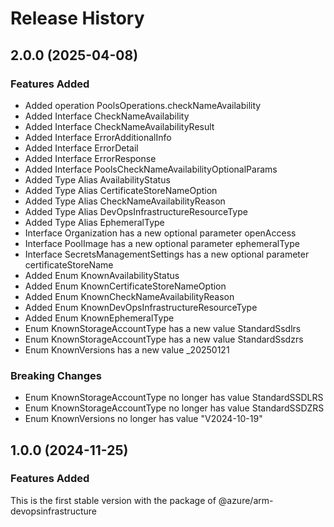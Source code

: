 # Release History
    
## 2.0.0 (2025-04-08)
    
### Features Added

  - Added operation PoolsOperations.checkNameAvailability
  - Added Interface CheckNameAvailability
  - Added Interface CheckNameAvailabilityResult
  - Added Interface ErrorAdditionalInfo
  - Added Interface ErrorDetail
  - Added Interface ErrorResponse
  - Added Interface PoolsCheckNameAvailabilityOptionalParams
  - Added Type Alias AvailabilityStatus
  - Added Type Alias CertificateStoreNameOption
  - Added Type Alias CheckNameAvailabilityReason
  - Added Type Alias DevOpsInfrastructureResourceType
  - Added Type Alias EphemeralType
  - Interface Organization has a new optional parameter openAccess
  - Interface PoolImage has a new optional parameter ephemeralType
  - Interface SecretsManagementSettings has a new optional parameter certificateStoreName
  - Added Enum KnownAvailabilityStatus
  - Added Enum KnownCertificateStoreNameOption
  - Added Enum KnownCheckNameAvailabilityReason
  - Added Enum KnownDevOpsInfrastructureResourceType
  - Added Enum KnownEphemeralType
  - Enum KnownStorageAccountType has a new value StandardSsdlrs
  - Enum KnownStorageAccountType has a new value StandardSsdzrs
  - Enum KnownVersions has a new value _20250121

### Breaking Changes

  - Enum KnownStorageAccountType no longer has value StandardSSDLRS
  - Enum KnownStorageAccountType no longer has value StandardSSDZRS
  - Enum KnownVersions no longer has value "V2024-10-19"
    
    
## 1.0.0 (2024-11-25)

### Features Added

This is the first stable version with the package of @azure/arm-devopsinfrastructure
